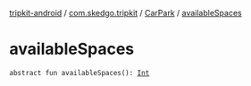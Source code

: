 [tripkit-android](../../index.md) / [com.skedgo.tripkit](../index.md) / [CarPark](index.md) / [availableSpaces](./available-spaces.md)

# availableSpaces

`abstract fun availableSpaces(): `[`Int`](https://kotlinlang.org/api/latest/jvm/stdlib/kotlin/-int/index.html)